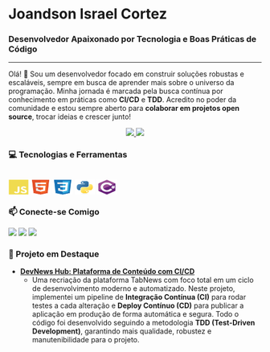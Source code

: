 # Joandson Israel Cortez
### Desenvolvedor Apaixonado por Tecnologia e Boas Práticas de Código
---

Olá! 👋 Sou um desenvolvedor focado em construir soluções robustas e escaláveis, sempre em busca de aprender mais sobre o universo da programação. Minha jornada é marcada pela busca contínua por conhecimento em práticas como **CI/CD** e **TDD**. Acredito no poder da comunidade e estou sempre aberto para **colaborar em projetos open source**, trocar ideias e crescer junto!

<div align="center">
  <a href="https://github.com/anuraghazra/github-readme-stats">
    <img height="150em" src="https://github-readme-stats.vercel.app/api?username=Joandson&show_icons=true&theme=tokyonight&include_all_commits=true&count_private=true&hide_border=true"/>
    <img height="150em" src="https://github-readme-stats.vercel.app/api/top-langs/?username=Joandson&layout=compact&langs_count=7&theme=tokyonight&hide_border=true"/>
  </a>
</div>

### 💻 Tecnologias e Ferramentas

<div style="display: inline_block"><br>
  <img align="center" alt="JS" height="30" width="40" src="https://raw.githubusercontent.com/devicons/devicon/master/icons/javascript/javascript-plain.svg">
  <img align="center" alt="HTML" height="30" width="40" src="https://raw.githubusercontent.com/devicons/devicon/master/icons/html5/html5-original.svg">
  <img align="center" alt="CSS" height="30" width="40" src="https://raw.githubusercontent.com/devicons/devicon/master/icons/css3/css3-original.svg">
  <img align="center" alt="Python" height="30" width="40" src="https://raw.githubusercontent.com/devicons/devicon/master/icons/python/python-original.svg">
  <img align="center" alt="CSharp" height="30" width="40" src="https://raw.githubusercontent.com/devicons/devicon/master/icons/csharp/csharp-original.svg">
</div>

### 📫 Conecte-se Comigo

<div> 
  <a href="https://www.linkedin.com/in/joandson-israel-cortez-5800251a0/" target="_blank"><img src="https://img.shields.io/badge/-LinkedIn-%230077B5?style=for-the-badge&logo=linkedin&logoColor=white" target="_blank"></a> 
  <img src="https://img.shields.io/badge/Discord-Israel%235063-7289DA?style=for-the-badge&logo=discord&logoColor=white" target="_blank">
  <a href="mailto:joandsonisraelr@gmail.com"><img src="https://img.shields.io/badge/-Gmail-%23333?style=for-the-badge&logo=gmail&logoColor=white" target="_blank"></a>
</div>

### 🌟 Projeto em Destaque

- **[DevNews Hub: Plataforma de Conteúdo com CI/CD](https://github.com/Joandson/clone-tabnews)**
  - Uma recriação da plataforma TabNews com foco total em um ciclo de desenvolvimento moderno e automatizado. Neste projeto, implementei um pipeline de **Integração Contínua (CI)** para rodar testes a cada alteração e **Deploy Contínuo (CD)** para publicar a aplicação em produção de forma automática e segura. Todo o código foi desenvolvido seguindo a metodologia **TDD (Test-Driven Development)**, garantindo mais qualidade, robustez e manutenibilidade para o projeto.
